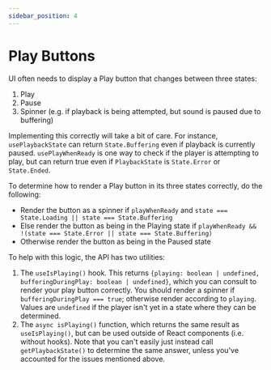 ```yaml
---
sidebar_position: 4
---
```


# Play Buttons

UI often needs to display a Play button that changes between three states:

1. Play
2. Pause
3. Spinner (e.g. if playback is being attempted, but sound is paused due to buffering)

Implementing this correctly will take a bit of care. For instance, `usePlaybackState` can return `State.Buffering` even if playback is currently paused. `usePlayWhenReady` is one way to check if the player is attempting to play, but can return true even if `PlaybackState` is `State.Error` or `State.Ended`.

To determine how to render a Play button in its three states correctly, do the following:

* Render the button as a spinner if `playWhenReady` and `state === State.Loading || state === State.Buffering`
* Else render the button as being in the Playing state if `playWhenReady && !(state === State.Error || state === State.Buffering)`
* Otherwise render the button as being in the Paused state

To help with this logic, the API has two utilities:

1. The `useIsPlaying()` hook. This returns `{playing: boolean | undefined, bufferingDuringPlay: boolean | undefined}`, which you can consult to render your play button correctly. You should render a spinner if `bufferingDuringPlay === true`; otherwise render according to `playing`. Values are `undefined` if the player isn't yet in a state where they can be determined.
2. The `async isPlaying()` function, which returns the same result as `useIsPlaying()`, but can be used outside of React components (i.e. without hooks). Note that you can't easily just instead call `getPlaybackState()` to determine the same answer, unless you've accounted for the issues mentioned above.